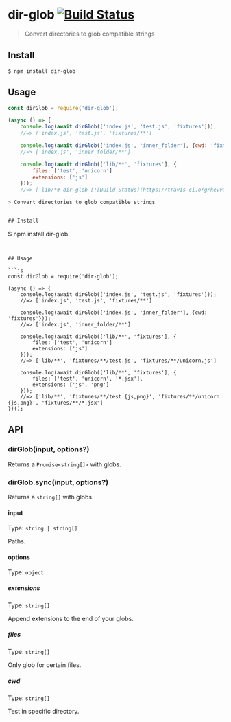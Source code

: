 # dir-glob [![Build Status](https://travis-ci.org/kevva/dir-glob.svg?branch=master)](https://travis-ci.org/kevva/dir-glob)

> Convert directories to glob compatible strings


## Install

```
$ npm install dir-glob
```


## Usage

```js
const dirGlob = require('dir-glob');

(async () => {
	console.log(await dirGlob(['index.js', 'test.js', 'fixtures']));
	//=> ['index.js', 'test.js', 'fixtures/**']

	console.log(await dirGlob(['index.js', 'inner_folder'], {cwd: 'fixtures'}));
	//=> ['index.js', 'inner_folder/**']

	console.log(await dirGlob(['lib/**', 'fixtures'], {
		files: ['test', 'unicorn']
		extensions: ['js']
	}));
	//=> ['lib/*# dir-glob [![Build Status](https://travis-ci.org/kevva/dir-glob.svg?branch=master)](https://travis-ci.org/kevva/dir-glob)

> Convert directories to glob compatible strings


## Install

```
$ npm install dir-glob
```


## Usage

```js
const dirGlob = require('dir-glob');

(async () => {
	console.log(await dirGlob(['index.js', 'test.js', 'fixtures']));
	//=> ['index.js', 'test.js', 'fixtures/**']

	console.log(await dirGlob(['index.js', 'inner_folder'], {cwd: 'fixtures'}));
	//=> ['index.js', 'inner_folder/**']

	console.log(await dirGlob(['lib/**', 'fixtures'], {
		files: ['test', 'unicorn']
		extensions: ['js']
	}));
	//=> ['lib/**', 'fixtures/**/test.js', 'fixtures/**/unicorn.js']

	console.log(await dirGlob(['lib/**', 'fixtures'], {
		files: ['test', 'unicorn', '*.jsx'],
		extensions: ['js', 'png']
	}));
	//=> ['lib/**', 'fixtures/**/test.{js,png}', 'fixtures/**/unicorn.{js,png}', 'fixtures/**/*.jsx']
})();
```


## API

### dirGlob(input, options?)

Returns a `Promise<string[]>` with globs.

### dirGlob.sync(input, options?)

Returns a `string[]` with globs.

#### input

Type: `string | string[]`

Paths.

#### options

Type: `object`

##### extensions

Type: `string[]`

Append extensions to the end of your globs.

##### files

Type: `string[]`

Only glob for certain files.

##### cwd

Type: `string[]`

Test in specific directory.
